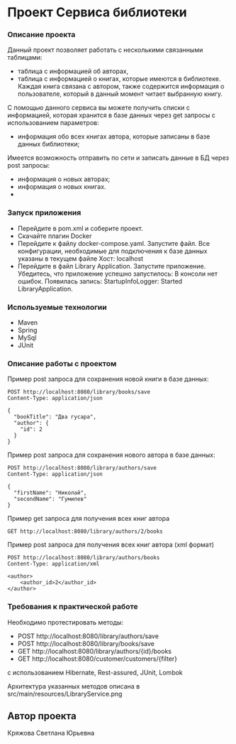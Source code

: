 # Проект Сервиса библиотеки

### Описание проекта

Данный проект позволяет работать с несколькими связанными таблицами:

- таблица с информацией об авторах,
- таблица с информацией о книгах, которые имеются в библиотеке.
  Каждая книга связана с автором, также содержится информация о пользователе, который в данный момент читает выбранную
  книгу.

С помощью данного сервиса вы можете получить списки с информацией, которая хранится в базе данных
через get запросы с
использованием параметров:

- информация обо всех книгах автора, которые записаны в базе данных библиотеки;

Имеется возможность отправить по сети и записать данные в БД через post запросы:

- информация о новых авторах;
- информация о новых книгах.
-

### Запуск приложения

- Перейдите в pom.xml и соберите проект.
- Скачайте плагин Docker
- Перейдите к файлу docker-compose.yaml.
  Запустите файл. Все конфигурации, необходимые для подключения к базе данных указаны в текущем
  файле
  Хост: localhost
- Перейдите в файл Library Application. Запустите приложение.
  Убедитесь, что приложение успешно запустилось:
  В консоли нет ошибок. Появилась запись: StartupInfoLogger: Started LibraryApplication.

### Используемые технологии

- Maven
- Spring
- MySql
- JUnit

### Описание работы с проектом

Пример post запроса для сохранения новой книги в базе данных:

```
POST http://localhost:8080/library/books/save
Content-Type: application/json

{
  "bookTitle": "Два гусара",
  "author": {
    "id": 2
  }
}
```

Пример post запроса для сохранения нового автора в базе данных:

```
POST http://localhost:8080/library/authors/save
Content-Type: application/json

{
  "firstName": "Николай",
  "secondName": "Гумилев"
}
```

Пример get запроса для получения всех книг автора

```
GET http://localhost:8080/library/authors/2/books
```

Пример post запроса для получения всех книг автора (xml формат)

```
POST http://localhost:8080/library/authors/books
Content-Type: application/xml

<author>
    <author_id>2</author_id>
</author>
```

### Требования к практической работе

Необходимо протестировать методы:

- POST http://localhost:8080/library/authors/save
- POST http://localhost:8080/library/books/save
- GET http://localhost:8080/library/authors/{id}/books
- GET http://localhost:8080/customer/customers/{filter}

с использованием Hibernate, Rest-assured, JUnit, Lombok

Архитектура указанных методов описана в src/main/resources/LibraryService.png

## Автор проекта

Кряжова Светлана Юрьевна
